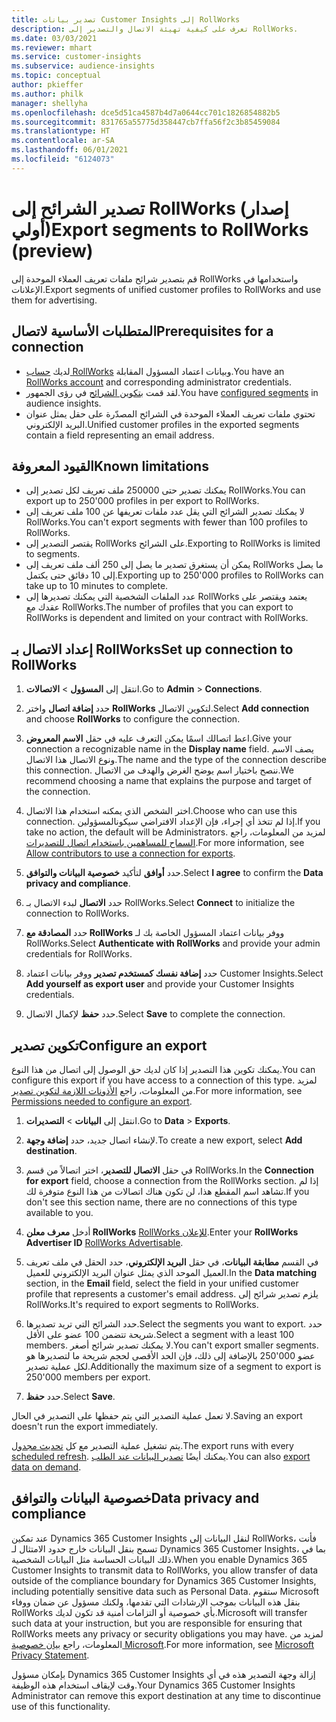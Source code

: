 ```yaml
---
title: تصدير بيانات Customer Insights إلى RollWorks
description: تعرف على كيفية تهيئة الاتصال والتصدير إلى RollWorks.
ms.date: 03/03/2021
ms.reviewer: mhart
ms.service: customer-insights
ms.subservice: audience-insights
ms.topic: conceptual
author: pkieffer
ms.author: philk
manager: shellyha
ms.openlocfilehash: dce5d51ca4587b4d7a0644cc701c1826854882b5
ms.sourcegitcommit: 831765a55775d358447cb7ffa56f2c3b85459084
ms.translationtype: HT
ms.contentlocale: ar-SA
ms.lasthandoff: 06/01/2021
ms.locfileid: "6124073"
---
```

# <a name="export-segments-to-rollworks-preview"></a><span data-ttu-id="6b9e0-103">تصدير الشرائح إلى RollWorks (إصدار أولي)</span><span class="sxs-lookup"><span data-stu-id="6b9e0-103">Export segments to RollWorks (preview)</span></span>

<span data-ttu-id="6b9e0-104">قم بتصدير شرائح ملفات تعريف العملاء الموحدة إلى RollWorks واستخدامها في الإعلانات.</span><span class="sxs-lookup"><span data-stu-id="6b9e0-104">Export segments of unified customer profiles to RollWorks and use them for advertising.</span></span> 

## <a name="prerequisites-for-a-connection"></a><span data-ttu-id="6b9e0-105">المتطلبات الأساسية لاتصال</span><span class="sxs-lookup"><span data-stu-id="6b9e0-105">Prerequisites for a connection</span></span>

-   <span data-ttu-id="6b9e0-106">لديك [حساب RollWorks](https://www.rollworks.com/) وبيانات اعتماد المسؤول المقابلة.</span><span class="sxs-lookup"><span data-stu-id="6b9e0-106">You have an [RollWorks account](https://www.rollworks.com/) and corresponding administrator credentials.</span></span>
-   <span data-ttu-id="6b9e0-107">لقد قمت [بتكوين الشرائح](segments.md) في رؤى الجمهور.</span><span class="sxs-lookup"><span data-stu-id="6b9e0-107">You have [configured segments](segments.md) in audience insights.</span></span>
-   <span data-ttu-id="6b9e0-108">تحتوي ملفات تعريف العملاء الموحدة في الشرائح المصدّرة على حقل يمثل عنوان البريد الإلكتروني.</span><span class="sxs-lookup"><span data-stu-id="6b9e0-108">Unified customer profiles in the exported segments contain a field representing an email address.</span></span>

## <a name="known-limitations"></a><span data-ttu-id="6b9e0-109">القيود المعروفة</span><span class="sxs-lookup"><span data-stu-id="6b9e0-109">Known limitations</span></span>

- <span data-ttu-id="6b9e0-110">يمكنك تصدير حتى 250000 ملف تعريف لكل تصدير إلى RollWorks.</span><span class="sxs-lookup"><span data-stu-id="6b9e0-110">You can export up to 250'000 profiles in per export to RollWorks.</span></span>
- <span data-ttu-id="6b9e0-111">لا يمكنك تصدير الشرائح التي يقل عدد ملفات تعريفها عن 100 ملف تعريف إلى RollWorks.</span><span class="sxs-lookup"><span data-stu-id="6b9e0-111">You can't export segments with fewer than 100 profiles to RollWorks.</span></span> 
- <span data-ttu-id="6b9e0-112">يقتصر التصدير إلى RollWorks على الشرائح.</span><span class="sxs-lookup"><span data-stu-id="6b9e0-112">Exporting to RollWorks is limited to segments.</span></span>
- <span data-ttu-id="6b9e0-113">يمكن أن يستغرق تصدير ما يصل إلى 250 ألف ملف تعريف إلى RollWorks ما يصل إلى 10 دقائق حتى يكتمل.</span><span class="sxs-lookup"><span data-stu-id="6b9e0-113">Exporting up to 250'000 profiles to RollWorks can take up to 10 minutes to complete.</span></span> 
- <span data-ttu-id="6b9e0-114">عدد الملفات الشخصية التي يمكنك تصديرها إلى RollWorks يعتمد ويقتصر على عقدك مع RollWorks.</span><span class="sxs-lookup"><span data-stu-id="6b9e0-114">The number of profiles that you can export to RollWorks is dependent and limited on your contract with RollWorks.</span></span>

## <a name="set-up-connection-to-rollworks"></a><span data-ttu-id="6b9e0-115">إعداد الاتصال بـ RollWorks</span><span class="sxs-lookup"><span data-stu-id="6b9e0-115">Set up connection to RollWorks</span></span>

1. <span data-ttu-id="6b9e0-116">انتقل إلى **المسؤول** > **الاتصالات**.</span><span class="sxs-lookup"><span data-stu-id="6b9e0-116">Go to **Admin** > **Connections**.</span></span>

1. <span data-ttu-id="6b9e0-117">حدد **إضافة اتصال** واختر **RollWorks** لتكوين الاتصال.</span><span class="sxs-lookup"><span data-stu-id="6b9e0-117">Select **Add connection** and choose **RollWorks** to configure the connection.</span></span>

1. <span data-ttu-id="6b9e0-118">اعط اتصالك اسمًا يمكن التعرف عليه في حقل **الاسم المعروض**.</span><span class="sxs-lookup"><span data-stu-id="6b9e0-118">Give your connection a recognizable name in the **Display name** field.</span></span> <span data-ttu-id="6b9e0-119">يصف الاسم ونوع الاتصال هذا الاتصال.</span><span class="sxs-lookup"><span data-stu-id="6b9e0-119">The name and the type of the connection describe this connection.</span></span> <span data-ttu-id="6b9e0-120">ننصح باختيار اسم يوضح الغرض والهدف من الاتصال.</span><span class="sxs-lookup"><span data-stu-id="6b9e0-120">We recommend choosing a name that explains the purpose and target of the connection.</span></span>

1. <span data-ttu-id="6b9e0-121">اختر الشخص الذي يمكنه استخدام هذا الاتصال.</span><span class="sxs-lookup"><span data-stu-id="6b9e0-121">Choose who can use this connection.</span></span> <span data-ttu-id="6b9e0-122">إذا لم تتخذ أي إجراء، فإن الإعداد الافتراضي سيكونالمسؤولين.</span><span class="sxs-lookup"><span data-stu-id="6b9e0-122">If you take no action, the default will be Administrators.</span></span> <span data-ttu-id="6b9e0-123">لمزيد من المعلومات، راجع [السماح للمساهمين باستخدام اتصال للتصديرات](connections.md#allow-contributors-to-use-a-connection-for-exports).</span><span class="sxs-lookup"><span data-stu-id="6b9e0-123">For more information, see [Allow contributors to use a connection for exports](connections.md#allow-contributors-to-use-a-connection-for-exports).</span></span>

1. <span data-ttu-id="6b9e0-124">حدد **أوافق** لتأكيد **خصوصية البيانات والتوافق‬**.</span><span class="sxs-lookup"><span data-stu-id="6b9e0-124">Select **I agree** to confirm the **Data privacy and compliance**.</span></span>

1. <span data-ttu-id="6b9e0-125">حدد **الاتصال** لبدء الاتصال بـ RollWorks.</span><span class="sxs-lookup"><span data-stu-id="6b9e0-125">Select **Connect** to initialize the connection to RollWorks.</span></span>

1. <span data-ttu-id="6b9e0-126">حدد **المصادقة مع RollWorks** ووفر بيانات اعتماد المسؤول الخاصة بك لـ RollWorks.</span><span class="sxs-lookup"><span data-stu-id="6b9e0-126">Select **Authenticate with RollWorks** and provide your admin credentials for RollWorks.</span></span>

1. <span data-ttu-id="6b9e0-127">حدد **إضافة نفسك كمستخدم تصدير** ووفر بيانات اعتماد Customer Insights.</span><span class="sxs-lookup"><span data-stu-id="6b9e0-127">Select **Add yourself as export user** and provide your Customer Insights credentials.</span></span>

1. <span data-ttu-id="6b9e0-128">حدد **حفظ** لإكمال الاتصال.</span><span class="sxs-lookup"><span data-stu-id="6b9e0-128">Select **Save** to complete the connection.</span></span>

## <a name="configure-an-export"></a><span data-ttu-id="6b9e0-129">تكوين تصدير</span><span class="sxs-lookup"><span data-stu-id="6b9e0-129">Configure an export</span></span>

<span data-ttu-id="6b9e0-130">يمكنك تكوين هذا التصدير إذا كان لديك حق الوصول إلى اتصال من هذا النوع.</span><span class="sxs-lookup"><span data-stu-id="6b9e0-130">You can configure this export if you have access to a connection of this type.</span></span> <span data-ttu-id="6b9e0-131">لمزيد من المعلومات، راجع [الأذونات اللازمة لتكوين تصدير](export-destinations.md#set-up-a-new-export).</span><span class="sxs-lookup"><span data-stu-id="6b9e0-131">For more information, see [Permissions needed to configure an export](export-destinations.md#set-up-a-new-export).</span></span>

1. <span data-ttu-id="6b9e0-132">انتقل إلى **البيانات** > **التصديرات**.</span><span class="sxs-lookup"><span data-stu-id="6b9e0-132">Go to **Data** > **Exports**.</span></span>

1. <span data-ttu-id="6b9e0-133">لإنشاء اتصال جديد، حدد **إضافة وجهة**.</span><span class="sxs-lookup"><span data-stu-id="6b9e0-133">To create a new export, select **Add destination**.</span></span>

1. <span data-ttu-id="6b9e0-134">في حقل **الاتصال للتصدير**، اختر اتصالاً من قسم RollWorks.</span><span class="sxs-lookup"><span data-stu-id="6b9e0-134">In the **Connection for export** field, choose a connection from the RollWorks section.</span></span> <span data-ttu-id="6b9e0-135">إذا لم تشاهد اسم المقطع هذا، لن تكون هناك اتصالات من هذا النوع متوفرة لك.</span><span class="sxs-lookup"><span data-stu-id="6b9e0-135">If you don't see this section name, there are no connections of this type available to you.</span></span>

1. <span data-ttu-id="6b9e0-136">أدخل **معرف معلن RollWorks** [RollWorks للإعلان](https://help.adroll.com/hc/articles/212011838-Advertiser-Profiles).</span><span class="sxs-lookup"><span data-stu-id="6b9e0-136">Enter your **RollWorks Advertiser ID** [RollWorks Advertisable](https://help.adroll.com/hc/articles/212011838-Advertiser-Profiles).</span></span>

3. <span data-ttu-id="6b9e0-137">في القسم **مطابقة البيانات**، في حقل **البريد الإلكتروني**، حدد الحقل في ملف تعريف العميل الموحد الذي يمثل عنوان البريد الإلكتروني للعميل.</span><span class="sxs-lookup"><span data-stu-id="6b9e0-137">In the **Data matching** section, in the **Email** field, select the field in your unified customer profile that represents a customer's email address.</span></span> <span data-ttu-id="6b9e0-138">يلزم تصدير شرائح إلى RollWorks.</span><span class="sxs-lookup"><span data-stu-id="6b9e0-138">It's required to export segments to RollWorks.</span></span>

1. <span data-ttu-id="6b9e0-139">حدد الشرائح التي تريد تصديرها.</span><span class="sxs-lookup"><span data-stu-id="6b9e0-139">Select the segments you want to export.</span></span> <span data-ttu-id="6b9e0-140">حدد شريحة تتضمن 100 عضو على الأقل.</span><span class="sxs-lookup"><span data-stu-id="6b9e0-140">Select a segment with a least 100 members.</span></span> <span data-ttu-id="6b9e0-141">لا يمكنك تصدير شرائح أصغر.</span><span class="sxs-lookup"><span data-stu-id="6b9e0-141">You can't export smaller segments.</span></span> <span data-ttu-id="6b9e0-142">بالإضافة إلى ذلك، فإن الحد الأقصى لحجم شريحة ما لتصديرها هو ‎250'000 عضو لكل عملية تصدير.</span><span class="sxs-lookup"><span data-stu-id="6b9e0-142">Additionally the maximum size of a segment to export is 250'000 members per export.</span></span> 

1. <span data-ttu-id="6b9e0-143">حدد **حفظ**.</span><span class="sxs-lookup"><span data-stu-id="6b9e0-143">Select **Save**.</span></span>

<span data-ttu-id="6b9e0-144">لا تعمل عملية التصدير التي يتم حفظها على التصدير في الحال.</span><span class="sxs-lookup"><span data-stu-id="6b9e0-144">Saving an export doesn't run the export immediately.</span></span>

<span data-ttu-id="6b9e0-145">يتم تشغيل عملية التصدير مع كل [تحديث مجدول](system.md#schedule-tab).</span><span class="sxs-lookup"><span data-stu-id="6b9e0-145">The export runs with every [scheduled refresh](system.md#schedule-tab).</span></span> <span data-ttu-id="6b9e0-146">يمكنك أيضًا [تصدير البيانات عند الطلب](export-destinations.md#run-exports-on-demand).</span><span class="sxs-lookup"><span data-stu-id="6b9e0-146">You can also [export data on demand](export-destinations.md#run-exports-on-demand).</span></span> 


## <a name="data-privacy-and-compliance"></a><span data-ttu-id="6b9e0-147">خصوصية البيانات والتوافق</span><span class="sxs-lookup"><span data-stu-id="6b9e0-147">Data privacy and compliance</span></span>

<span data-ttu-id="6b9e0-148">عند تمكين Dynamics 365 Customer Insights لنقل البيانات إلى RollWorks، فأنت تسمح بنقل البيانات خارج حدود الامتثال لـ Dynamics 365 Customer Insights، بما في ذلك البيانات الحساسة مثل البيانات الشخصية.</span><span class="sxs-lookup"><span data-stu-id="6b9e0-148">When you enable Dynamics 365 Customer Insights to transmit data to RollWorks, you allow transfer of data outside of the compliance boundary for Dynamics 365 Customer Insights, including potentially sensitive data such as Personal Data.</span></span> <span data-ttu-id="6b9e0-149">ستقوم Microsoft بنقل هذه البيانات بموجب الإرشادات التي تقدمها، ولكنك مسؤول عن ضمان ووفاء RollWorks بأي خصوصية أو التزامات أمنية قد تكون لديك.</span><span class="sxs-lookup"><span data-stu-id="6b9e0-149">Microsoft will transfer such data at your instruction, but you are responsible for ensuring that RollWorks meets any privacy or security obligations you may have.</span></span> <span data-ttu-id="6b9e0-150">لمزيد من المعلومات، راجع [بيان خصوصية Microsoft](https://go.microsoft.com/fwlink/?linkid=396732).</span><span class="sxs-lookup"><span data-stu-id="6b9e0-150">For more information, see [Microsoft Privacy Statement](https://go.microsoft.com/fwlink/?linkid=396732).</span></span>

<span data-ttu-id="6b9e0-151">بإمكان مسؤول Dynamics 365 Customer Insights إزالة وجهة التصدير هذه في أي وقت لإيقاف استخدام هذه الوظيفة.</span><span class="sxs-lookup"><span data-stu-id="6b9e0-151">Your Dynamics 365 Customer Insights Administrator can remove this export destination at any time to discontinue use of this functionality.</span></span>
